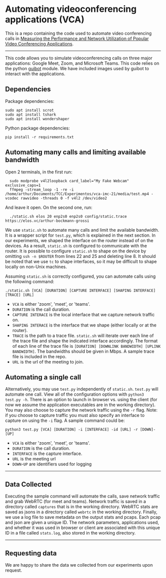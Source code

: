 # Automating videoconferencing applications (VCA)

This is a repo containing the code used to automate video conferencing calls
in [Measuring the Performance and Network Utilization of Popular Video 
Conferencing Applications](https://arxiv.org/pdf/2105.13478.pdf). 

***

This code allows you to simulate videoconferencing calls on three major 
applications: Google Meet, Zoom, and Microsoft Teams. This code relies on 
the python [guibot](https://guibot.readthedocs.io/en/latest/README.html)
module. We have included images used by guibot to interact with the 
applications. 

## Dependencies

Package dependencies:
```
sudo apt install scrot
sudo apt install tshark
sudo apt install wondershaper
```

Python package dependencies:
```
pip install -r requirements.txt
```

## Automating many calls and limiting available bandwidth
Open 2 terminals, in the first run:
```
  sudo modprobe v4l2loopback card_label="My Fake Webcam" exclusive_caps=1
  ffmpeg -stream_loop -1 -re -i /home/arthur/Documents/TCC/Experimentos/vca-imc-21/media/test.mp4 -vcodec rawvideo -threads 0 -f v4l2 /dev/video2
```
And leave it open.
On the second one, run:
```
  ./static.sh elos 20 enp2s0 enp2s0 config/static.trace https://elos.vc/arthur-bockmann-grossi
```
We use `static.sh` to automate many calls and limit the available bandwidth.
It is a wrapper script for `test.py`, which is explained in the next section.
In our experiments, we shaped the interface on the router instead of on the 
devices. As a result, `static.sh` is configured to communicate with the 
router. It is possible to configure `static.sh` to shape on the device by 
omitting `ssh -n $ROUTER` from lines 22 and 25 and deleting line 8. It should be
noted that we use `tc` to shape interfaces, so it may be difficult to shape
locally on non-Unix machines. 

Assuming `static.sh` is correctly configured, you can automate calls using 
the following command:

`./static.sh [VCA] [DURATION] [CAPTURE INTERFACE] [SHAPING INTERFACE] [TRACE] [URL]`

- `VCA` is either 'zoom', 'meet', or 'teams'. 
- `DURATION` is the call duration. 
- `CAPTURE INTERACE` is the local interface that we capture network traffic on. 
- `SHAPING INTERACE` is the interface that we shape (either locally or at the 
router). 
- `TRACE` is the path to a trace file. `static.sh` will iterate over each line
of the trace file and shape the indicated interface accordingly. The format of
each line of the trace file is `[DURATION] [DOWNLINK BANDWIDTH] [UPLINK BANDWIDTH]`.
The bandwidths should be given in Mbps. A sample trace file is included in the
repo.
- `URL` is the url of the meeting to join. 
	
## Automating a single call
	
Alternatively, you may use `test.py` independently of `static.sh`. `test.py`
will automate one call. View all of the configuration options with 
`python3 test.py -h`. There is an option to launch in browser vs. using the 
client (for now we assume the application executables are in the working 
directory). You may also choose to capture the network traffic using the 
`-r` flag. Note: if you choose to capture traffic you must also specify an 
interface to capture on using the `-i` flag. A sample command could be:

`python3 test.py [VCA] [DURATION] -i [INTERFACE] -id [URL] -r [DOWN]-[UP]`

- `VCA` is either 'zoom', 'meet', or 'teams'.
- `DURATION` is the call duration.
- `INTERFACE` is the capture interface.
- `URL` is the meeting url
- `DOWN`-`UP` are identifiers used for logging

***

## Data Collected
Executing the sample command will automate the calls, save network traffic and
grab WebRTC (for meet and teams). Network traffic is saved in a directory 
called `captures` that is in the working directory. WebRTC stats are saved as
jsons in a directory called `webrtc` in the working directory. Finally, 
we use a log file to save metadata on the output stats and pcaps. Each pcap 
and json are given a unique ID. The network parameters, applications used, and
whether it was used in browser or client are associated with this unique ID in
a file called `stats.log`, also stored in the working directory. 

***

## Requesting data
We are happy to share the data we collected from our experiments upon request.
